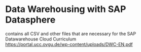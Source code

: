 # Data Warehousing with SAP Datasphere

contains all CSV and other files that are necessary for the SAP Datawarehouse Cloud Curriculum  
https://portal.ucc.ovgu.de/wp-content/uploads/DWC-EN.pdf 

